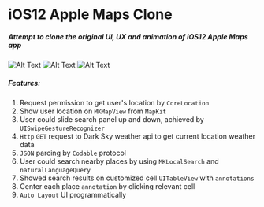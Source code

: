 # iOS12 Apple Maps Clone

##### Attempt to clone the original UI, UX and animation of iOS12 Apple Maps app
![Alt Text](https://media.giphy.com/media/5n9q1iy4mE0JEMoxkN/giphy.gif) 
![Alt Text](https://media.giphy.com/media/5wFUxlmrZnd1D2SR5G/giphy.gif)
![Alt Text](https://gph.is/g/aXYyRpZ)
##### Features:
1. Request permission to get user's location by `CoreLocation`
2. Show user location on `MKMapView` from `MapKit`
3. User could slide search panel up and down, achieved by `UISwipeGestureRecognizer`
4. `Http` `GET` request to Dark Sky weather api to get current location weather data
5. `JSON` parcing by `Codable` protocol
6. User could search nearby places by using `MKLocalSearch` and `naturalLanguageQuery`
7. Showed search results on customized cell `UITableView` with `annotations`
8. Center each place `annotation` by clicking relevant cell
9. `Auto Layout` UI programmatically
